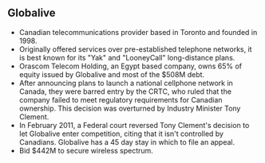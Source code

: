 Globalive
---------

* Canadian telecommunications provider based in Toronto and founded in 1998.
* Originally offered services over pre-established telephone networks, it is best known for its "Yak" and "LooneyCall" long-distance plans.
* Orascom Telecom Holding, an Egypt based company, owns 65% of equity issued by Globalive and most of the $508M debt.
* After announcing plans to launch a national cellphone network in Canada, they were barred entry by the CRTC, who ruled that the company failed to meet regulatory requirements for Canadian ownership. This decision was overturned by Industry Minister Tony Clement.
* In February 2011, a Federal court reversed Tony Clement's decision to let Globalive enter competition, citing that it isn't controlled by Canadians. Globalive has a 45 day stay in which to file an appeal.
* Bid $442M to secure wireless spectrum.
